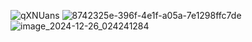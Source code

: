 ![qXNUans](https://github.com/user-attachments/assets/1e3750bb-e9b5-4a28-89d1-72edd38102c2)
![8742325e-396f-4e1f-a05a-7e1298ffc7de](https://github.com/user-attachments/assets/8c1cae61-f0b8-4af1-a428-0835c54242a3)
![image_2024-12-26_024241284](https://github.com/user-attachments/assets/e98077a8-5d5c-4e17-9a5a-619dbe096127)
